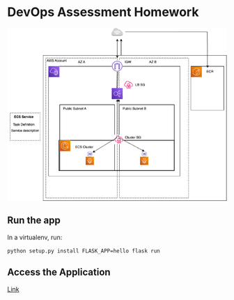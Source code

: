 # DevOps Assessment Homework  

![](ECS.png)

## Run the app

In a virtualenv, run:

    python setup.py install FLASK_APP=hello flask run


## Access the Application
[Link](http://hello-lb-59498855.eu-west-2.elb.amazonaws.com/)